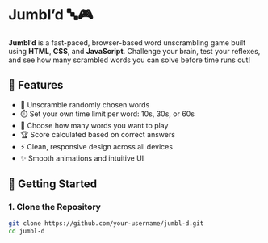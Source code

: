 # Jumbl’d 🔤🎮

**Jumbl’d** is a fast-paced, browser-based word unscrambling game built using **HTML**, **CSS**, and **JavaScript**. Challenge your brain, test your reflexes, and see how many scrambled words you can solve before time runs out!

## 🌟 Features

- 🧠 Unscramble randomly chosen words
- ⏱️ Set your own time limit per word: 10s, 30s, or 60s
- 🔢 Choose how many words you want to play
- 🏆 Score calculated based on correct answers
- ⚡ Clean, responsive design across all devices
- ✨ Smooth animations and intuitive UI



## 🚀 Getting Started

### 1. Clone the Repository

```bash
git clone https://github.com/your-username/jumbl-d.git
cd jumbl-d

